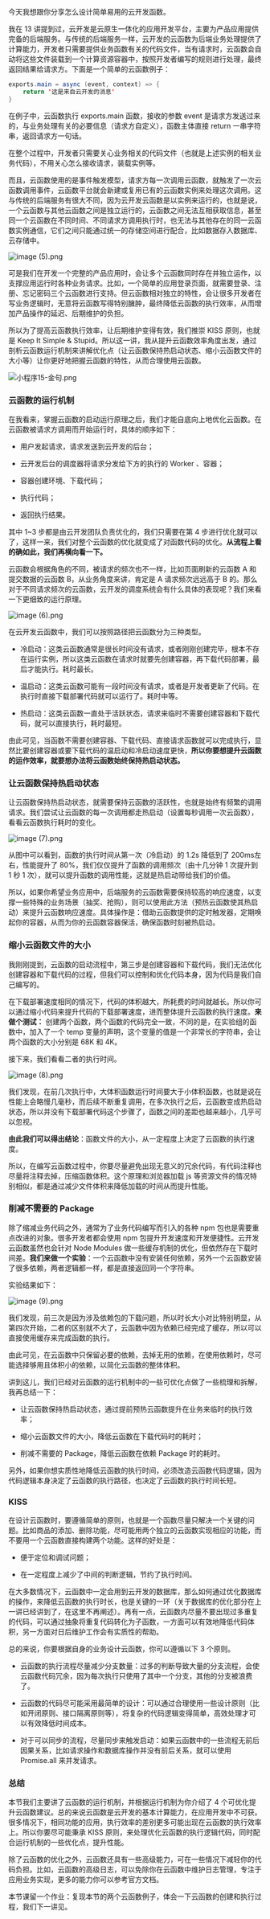 今天我想跟你分享怎么设计简单易用的云开发函数。

我在 13 讲提到过，云开发是云原生一体化的应用开发平台，主要为产品应用提供完备的后端服务。与传统的后端服务一样，云开发的云函数为后端业务处理提供了计算能力，开发者只需要提供业务函数有关的代码文件，当有请求时，云函数会自动将这些文件装载到一个计算资源容器中，按照开发者编写的规则进行处理，最终返回结果给请求方。下面是一个简单的云函数例子：

```java
exports.main = async (event, context) => {
	return '这是来自云开发的消息'
}
```

在例子中，云函数执行 exports.main 函数，接收的参数 event 是请求方发送过来的，与业务处理有关的必要信息（请求方自定义），函数主体直接 return 一串字符串，返回请求方一句话。

在整个过程中，开发者只需要关心业务相关的代码文件（也就是上述实例的相关业务代码），不用关心怎么接收请求，装载实例等。

而且，云函数使用的是事件触发模型，请求方每一次调用云函数，就触发了一次云函数调用事件，云函数平台就会新建或复用已有的云函数实例来处理这次调用。这与传统的后端服务有很大不同，因为云开发云函数是以实例来运行的，也就是说，一个云函数与其他云函数之间是独立运行的，云函数之间无法互相获取信息，甚至同一个云函数在不同时间、不同请求方调用执行时，也无法与其他存在的同一云函数实例通信，它们之间只能通过统一的存储空间进行配合，比如数据存入数据库、云存储中。

<Image alt="image (5).png" src="https://s0.lgstatic.com/i/image2/M01/03/9C/CgpVE1_fibiAB8UAAABWcKo7iuc145.png"/>

可是我们在开发一个完整的产品应用时，会让多个云函数同时存在并独立运作，以支撑应用运行时各种业务请求。比如，一个简单的应用登录页面，就需要登录、注册、忘记密码三个云函数进行支持。但云函数相对独立的特性，会让很多开发者在写业务逻辑时，无意将云函数写得特别臃肿，最终降低云函数的执行效率，从而增加产品操作的延迟、后期维护的负担。

所以为了提高云函数执行效率，让后期维护变得有效，我们推崇 KISS 原则，也就是 Keep It Simple \& Stupid。所以这一讲，我从提升云函数效率角度出发，通过剖析云函数运行机制来讲解优化点（让云函数保持热启动状态、缩小云函数文件的大小等）让你更好地把握云函数的特性，从而合理使用云函数。

<Image alt="小程序15-金句.png" src="https://s0.lgstatic.com/i/image/M00/8B/DE/CgqCHl_hcqyAFwF2AADslRrjIDQ601.png"/>

### 云函数的运行机制

在我看来，掌握云函数的启动运行原理之后，我们才能自底向上地优化云函数。在云函数被请求方调用而开始运行时，具体的顺序如下：

* 用户发起请求，请求发送到云开发的后台；

* 云开发后台的调度器将请求分发给下方的执行的 Worker 、容器；

* 容器创建环境、下载代码；

* 执行代码；

* 返回执行结果。

其中 1\~3 步都是由云开发团队负责优化的，我们只需要在第 4 步进行优化就可以了，这样一来，我们对整个云函数的优化就变成了对函数代码的优化。**从流程上看的确如此，我们再横向看一下。**

云函数会根据角色的不同，被请求的频次也不一样，比如页面刷新的云函数 A 和提交数据的云函数 B，从业务角度来讲，肯定是 A 请求频次远远高于 B 的。那么对于不同请求频次的云函数，云开发的调度系统会有什么具体的表现呢？我们来看一下更细致的运行原理。

<Image alt="image (6).png" src="https://s0.lgstatic.com/i/image2/M01/03/9A/Cip5yF_ficGAfz0oAAB0418U21I249.png"/>

在云开发云函数中，我们可以按照路径把云函数分为三种类型。

* 冷启动：这类云函数通常是很长时间没有请求，或者刚刚创建完毕，根本不存在运行实例，所以这类云函数在请求时就要先创建容器，再下载代码部署，最后才能执行。耗时最长。

* 温启动：这类云函数可能有一段时间没有请求，或者是开发者更新了代码。在执行时直接下载部署代码就可以运行了。耗时中等。

* 热启动：这类云函数一直处于活跃状态，请求来临时不需要创建容器和下载代码，就可以直接执行，耗时最短。

由此可见，当函数不需要创建容器、下载代码、直接请求函数就可以完成执行，显然比要创建容器或要下载代码的温启动和冷启动速度更快，**所以你要想提升云函数的运作效率，就要想办法将云函数始终保持热启动状态。**

### 让云函数保持热启动状态

让云函数保持热启动状态，就需要保持云函数的活跃性，也就是始终有频繁的调用请求。我们尝试让云函数的每一次调用都走热启动（设置每秒调用一次云函数），看看云函数执行耗时的变化。

<Image alt="image (7).png" src="https://s0.lgstatic.com/i/image/M00/8B/B9/Ciqc1F_ficmANfYTAAGpbbH212I351.png"/>

从图中可以看到，函数的执行时间从第一次（冷启动）的 1.2s 降低到了 200ms左右，性能提升了 80%，我们仅仅提升了函数的调用频次（由十几分钟 1 次提升到 1 秒 1 次），就可以提升函数的调用性能，这就是热启动带给我们的价值。

所以，如果你希望业务应用中，后端服务的云函数需要保持较高的响应速度，以支撑一些特殊的业务场景（抽奖、抢购），则可以使用此方法（预热云函数使其热启动）来提升云函数响应速度。具体操作是：借助云函数提供的定时触发器，定期唤起你的容器，从而为你的云函数容器保活，确保函数时刻被热启动。

### 缩小云函数文件的大小

我刚刚提到，云函数的启动流程中，第三步是创建容器和下载代码，我们无法优化创建容器和下载代码的过程，但我们可以控制和优化代码本身，因为代码是我们自己编写的。

在下载部署速度相同的情况下，代码的体积越大，所耗费的时间就越长。所以你可以通过缩小代码来提升代码的下载部署速度，进而整体提升云函数的执行速度。**来做个测试：** 创建两个函数，两个函数的代码完全一致，不同的是，在实验组的函数中，加入了一个 temp 变量的声明，这个变量的值是一个非常长的字符串，会让两个函数的大小分别是 68K 和 4K。

接下来，我们看看二者的执行时间。

<Image alt="image (8).png" src="https://s0.lgstatic.com/i/image/M00/8B/B9/Ciqc1F_fic-AMPjeAAG2W-NRJYg068.png"/>

我们发现，在前几次执行中，大体积函数运行时间要大于小体积函数，也就是说在性能上会略慢几毫秒，而后续不断重复调用，在多次执行之后，云函数变成热启动状态，所以并没有下载部署代码这个步骤了，函数之间的差距也越来越小，几乎可以忽视。

**由此我们可以得出结论**：函数文件的大小，从一定程度上决定了云函数的执行速度。

所以，在编写云函数过程中，你要尽量避免出现无意义的冗余代码，有代码注释也尽量将注释去掉，压缩函数体积。这个原理和浏览器加载 js 等资源文件的情况特别相似，都是通过减少文件体积来降低加载的时间从而提升性能。

### 削减不需要的 Package

除了缩减业务代码之外，通常为了业务代码编写而引入的各种 npm 包也是需要重点改进的对象。很多开发者都会使用 npm 包提升开发速度和开发便捷性。云开发云函数虽然也会针对 Node Modules 做一些缓存机制的优化，但依然存在下载时间差。**我们来做一个实验**：一个云函数中没有安装任何依赖，另外一个云函数安装了很多依赖，两者逻辑都一样，都是直接返回同一个字符串。

实验结果如下：

<Image alt="image (9).png" src="https://s0.lgstatic.com/i/image/M00/8B/C4/CgqCHl_fieiAO7HuAAFCQJQSnqs650.png"/>

我们发现，前三次是因为涉及依赖包的下载问题，所以时长大小对比特别明显，从第四次开始，二者的区别就不大了，云函数中因为依赖已经完成了缓存，所以可以直接使用缓存来完成函数的执行。

由此可见，在云函数中只保留必要的依赖，去掉无用的依赖，在使用依赖时，尽可能选择够用且体积小的依赖，以简化云函数的整体体积。

讲到这儿，我们已经对云函数的运行机制中的一些可优化点做了一些梳理和拆解，我再总结一下：

* 让云函数保持热启动状态，通过提前预热云函数提升在业务来临时的执行效率；

* 缩小云函数文件的大小，降低云函数在下载代码时的耗时；

* 削减不需要的 Package，降低云函数在依赖 Package 时的耗时。

另外，如果你想实质性地降低云函数的执行时间，必须改造云函数代码逻辑，因为代码逻辑本身决定了云函数的执行路径，也决定了云函数的执行时间长短。

### KISS

在设计云函数时，要遵循简单的原则，也就是一个函数尽量只解决一个关键的问题。比如商品的添加、删除功能，尽可能用两个独立的云函数实现相应的功能，而不要用一个云函数直接构建两个功能。这样的好处是：

* 便于定位和调试问题；

* 在一定程度上减少了中间的判断逻辑，节约了执行时间。

在大多数情况下，云函数中一定会用到云开发的数据库，那么如何通过优化数据库的操作，来降低云函数的执行时长，也是关键的一环（关于数据库的优化部分在上一讲已经讲到了，在这里不再阐述）。再有一点，云函数内尽量不要出现过多重复的代码，可以通过抽象将重复代码转化为子函数，一方面可以有效地降低代码体积，另一方面对日后维护工作会有实质性的帮助。

总的来说，你要根据自身的业务设计云函数，你可以遵循以下 3 个原则。

* 云函数的执行流程尽量减少分支数量：过多的判断导致大量的分支流程，会使云函数代码冗余，因为每次执行只使用了其中一个分支，其他的分支被浪费了。

* 云函数的代码尽可能采用最简单的设计：可以通过合理使用一些设计原则（比如开闭原则、接口隔离原则等），将复杂的代码逻辑变得简单，高效处理才可以有效降低时间成本。

* 对于可以同步的流程，尽量同步来触发启动：如果云函数中的一些流程无前后因果关系，比如请求操作和数据库操作并没有前后关系，就可以使用 Promise.all 来并发请求。

### 总结

本节我们主要讲了云函数的运行机制，并根据运行机制为你介绍了 4 个可优化提升云函数建议。总的来说云函数是云开发的基本计算能力，在应用开发中不可获。很多情况下，相同功能的应用，执行效率的差别更多可能出现在云函数的执行效率上。所以你要尽可能秉承 KISS 原则，来处理优化云函数的执行逻辑代码，同时配合运行机制的一些优化点，提升性能。

除了云函数的优化之外，云函数还具有一些高级能力，可在一些情况下减轻你的代码负担。比如，云函数的高级日志，可以免除你在云函数中维护日志管理，专注于应用业务实现，更多的能力你可以参考官方文档。

本节课留一个作业：复现本节的两个云函数例子，体会一下云函数的创建和执行过程，我们下一讲见。
